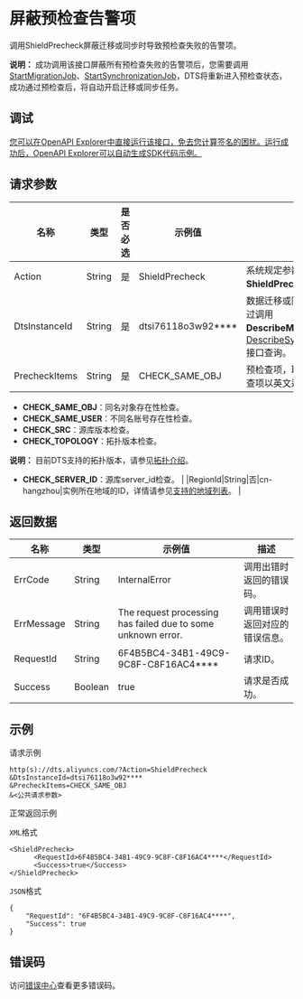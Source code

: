 # 屏蔽预检查告警项

调用ShieldPrecheck屏蔽迁移或同步时导致预检查失败的告警项。

**说明：** 成功调用该接口屏蔽所有预检查失败的告警项后，您需要调用[StartMigrationJob](https://help.aliyun.com/document_detail/49429.html)、[StartSynchronizationJob](https://help.aliyun.com/document_detail/49448.html)，DTS将重新进入预检查状态，成功通过预检查后，将自动开启迁移或同步任务。

## 调试

[您可以在OpenAPI Explorer中直接运行该接口，免去您计算签名的困扰。运行成功后，OpenAPI Explorer可以自动生成SDK代码示例。](https://api.aliyun.com/#product=Dts&api=ShieldPrecheck&type=RPC&version=2020-01-01)

## 请求参数

|名称|类型|是否必选|示例值|描述|
|--|--|----|---|--|
|Action|String|是|ShieldPrecheck|系统规定参数，取值：**ShieldPrecheck**。 |
|DtsInstanceId|String|是|dtsi76118o3w92\*\*\*\*|数据迁移或同步实例ID，可以通过调用**DescribeMigrationJobs**、[DescribeSynchronizationJobs](~~49454~~)接口查询。 |
|PrecheckItems|String|是|CHECK\_SAME\_OBJ|预检查项，取值如下，多个预检查项以英文逗号（,）分隔。

 -   **CHECK\_SAME\_OBJ**：同名对象存在性检查。
-   **CHECK\_SAME\_USER**：不同名账号存在性检查。
-   **CHECK\_SRC**：源库版本检查。
-   **CHECK\_TOPOLOGY**：拓扑版本检查。

**说明：** 目前DTS支持的拓扑版本，请参见[拓扑介绍](~~124115~~)。

-   **CHECK\_SERVER\_ID**：源库server\_id检查。 |
|RegionId|String|否|cn-hangzhou|实例所在地域的ID，详情请参见[支持的地域列表](~141033~)。 |

## 返回数据

|名称|类型|示例值|描述|
|--|--|---|--|
|ErrCode|String|InternalError|调用出错时返回的错误码。 |
|ErrMessage|String|The request processing has failed due to some unknown error.|调用错误时返回对应的错误信息。 |
|RequestId|String|6F4B5BC4-34B1-49C9-9C8F-C8F16AC4\*\*\*\*|请求ID。 |
|Success|Boolean|true|请求是否成功。 |

## 示例

请求示例

```
http(s)://dts.aliyuncs.com/?Action=ShieldPrecheck
&DtsInstanceId=dtsi76118o3w92****
&PrecheckItems=CHECK_SAME_OBJ
&<公共请求参数>
```

正常返回示例

`XML`格式

```
<ShieldPrecheck>
      <RequestId>6F4B5BC4-34B1-49C9-9C8F-C8F16AC4****</RequestId>
      <Success>true</Success>
</ShieldPrecheck>
```

`JSON`格式

```
{
	"RequestId": "6F4B5BC4-34B1-49C9-9C8F-C8F16AC4****",
	"Success": true
}
```

## 错误码

访问[错误中心](https://error-center.aliyun.com/status/product/Dts)查看更多错误码。

